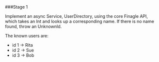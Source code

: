 ###Stage 1

Implement an async Service, UserDirectory, using the core Finagle API, which takes an Int and looks up a corresponding name.
If there is no name found, throw an UnknownId.

The known users are:
   - id 1 -> Rita
   - id 2 -> Sue
   - id 3 -> Bob
